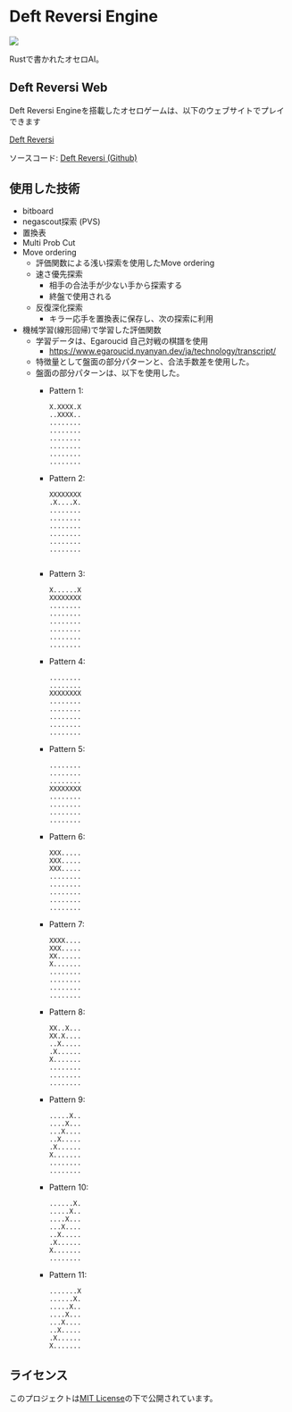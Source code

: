 
# Deft Reversi Engine

<img src="https://img.shields.io/badge/-Rust-000000.svg?logo=rust&style=plastic">

Rustで書かれたオセロAI。

## Deft Reversi Web
Deft Reversi Engineを搭載したオセロゲームは、以下のウェブサイトでプレイできます

[ Deft Reversi](https://az.recazbowl.net/deft_web/)

ソースコード: 
[ Deft Reversi (Github)](https://github.com/ikepggthb/deft_web)


## 使用した技術
 - bitboard
 - negascout探索 (PVS)
 - 置換表
 - Multi Prob Cut
 - Move ordering
   - 評価関数による浅い探索を使用したMove ordering
   - 速さ優先探索
     - 相手の合法手が少ない手から探索する
     - 終盤で使用される
   - 反復深化探索
     - キラー応手を置換表に保存し、次の探索に利用
 - 機械学習(線形回帰)で学習した評価関数
   - 学習データは、Egaroucid 自己対戦の棋譜を使用
     - https://www.egaroucid.nyanyan.dev/ja/technology/transcript/
   - 特徴量として盤面の部分パターンと、合法手数差を使用した。
   - 盤面の部分パターンは、以下を使用した。
        - Pattern 1:
            ```
            X.XXXX.X
            ..XXXX..
            ........
            ........
            ........
            ........
            ........
            ........
            ```

        - Pattern 2:
            ```
            XXXXXXXX
            .X....X.
            ........
            ........
            ........
            ........
            ........
            ........
        
            ```

        - Pattern 3:
            ```
            X......X
            XXXXXXXX
            ........
            ........
            ........
            ........
            ........
            ........
            ```

        - Pattern 4:
            ```
            ........
            ........
            XXXXXXXX
            ........
            ........
            ........
            ........
            ........
            ```
        - Pattern 5:
            ```
            ........
            ........
            ........
            XXXXXXXX
            ........
            ........
            ........
            ........
            ```
        - Pattern 6:
            ```
            XXX.....
            XXX.....
            XXX.....
            ........
            ........
            ........
            ........
            ........
            ```
        - Pattern 7:
            ```
            XXXX....
            XXX.....
            XX......
            X.......
            ........
            ........
            ........
            ........
            ```

        - Pattern 8:
            ```
            XX..X...
            XX.X....
            ..X.....
            .X......
            X.......
            ........
            ........
            ........
            ```
        - Pattern 9:
            ```
            .....X..
            ....X...
            ...X....
            ..X.....
            .X......
            X.......
            ........
            ........
            ```
        - Pattern 10:
            ```
            ......X.
            .....X..
            ....X...
            ...X....
            ..X.....
            .X......
            X.......
            ........
            ```
        - Pattern 11:
            ```
            .......X
            ......X.
            .....X..
            ....X...
            ...X....
            ..X.....
            .X......
            X.......

            ```


## ライセンス
このプロジェクトは[MIT License](https://opensource.org/license/mit/)の下で公開されています。